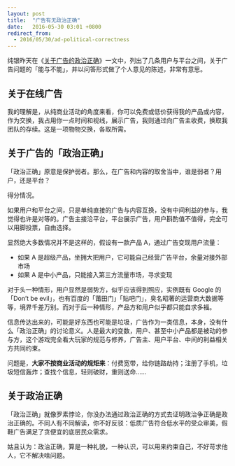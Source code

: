 ```yaml
---
layout: post
title:  "广告有无政治正确"
date:   2016-05-30 03:01 +0800
redirect_from:
  - 2016/05/30/ad-political-correctness
---
```


纯银昨天在《[关于广告的政治正确](http://www.jianshu.com/p/e22a5d8c1d98?utm_campaign=maleskine&utm_content=note&utm_medium=writer_share&utm_source=weibo)》一文中，列出了几条用户与平台之间，关于广告问题的「能与不能」，并以问答形式做了个人意见的陈述，非常有意思。

## 关于在线广告

我的理解是，从纯商业活动的角度来看，你可以免费或低价获得我的产品或内容，作为交换，我占用你一点时间和视线，展示广告，我则通过向广告主收费，换取我团队的存续。这是一项物物交换，各取所需。

## 关于广告的「政治正确」

「政治正确」原意是保护弱者。那么，在广告和内容的取舍当中，谁是弱者？用户，还是平台？

得分情况。

如果用户和平台之间，只是单纯直接的广告与内容互换，没有中间利益的参与，我觉得也许是对等的。广告主接洽平台，平台展示广告，用户斟酌值不值得，完全可以用脚投票，自由选择。

显然绝大多数情况并不是这样的，假设有一款产品 A，通过广告变现用户流量：

- 如果 A 是超级产品，坐拥大把用户，它可能自己经营广告平台，余量对接外部市场
- 如果 A 是中小产品，只能接入第三方流量市场，寻求变现

对于头一种情形，用户显然是弱势方，似乎应该得到照应，实例既有 Google 的「Don’t be evil」，也有百度的「莆田门」「贴吧门」，臭名昭著的运营商大数据等等，境界千差万别。而对于后一种情形，产品方和用户似乎都只能自求多福。

信息传达出来的，可能是好东西也可能是垃圾，广告作为一类信息，本身，没有什么「政治正确」的讨论意义。人是最大的变数，用户、甚至中小产品都是被动的参与方，这个游戏完全看大玩家的规范与修养，广告主、用户平台、中间的利益相关方共同约束。

问题是，**大家不按商业活动的规矩来**：付费宽带，给你链路劫持；注册了手机，垃圾短信轰炸；查找个信息，轻则破财，重则送命……

## 关于政治正确

「政治正确」就像罗素悖论，你没办法通过政治正确的方式去证明政治争正确是政治正确的。不同人有不同解读，你不好反驳：低质广告符合低水平的受众审美，假鞋广告满足了贪便宜的底层民众需求。

姑且认为：政治正确，算是一种礼貌，一种认识，可以用来约束自己，不好苛求他人，它不解决啥问题。
